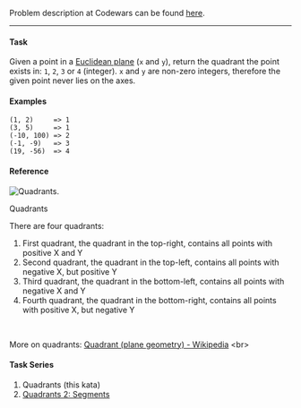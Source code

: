 Problem description at Codewars can be found
[here](https://www.codewars.com/kata/643af0fa9fa6c406b47c5399/train/python).

-------------

#### Task
Given a point in a [Euclidean plane](https://en.wikipedia.org/wiki/Euclidean_plane) (`x` and `y`),
return the quadrant the point exists in: `1`, `2`, `3` or `4` (integer). `x` and `y` are non-zero
integers, therefore the given point never lies on the axes.

#### Examples
```
(1, 2)     => 1
(3, 5)     => 1
(-10, 100) => 2
(-1, -9)   => 3
(19, -56)  => 4
```

#### Reference
![Quadrants]([https://www.codewars.com/kata/643af0fa9fa6c406b47c5399/train/python](https://upload.wikimedia.org/wikipedia/commons/thumb/1/1a/Cartesian_coordinates_2D.svg/300px-Cartesian_coordinates_2D.svg.png)).

Quadrants
<br>

There are four quadrants:
1. First quadrant, the quadrant in the top-right, contains all points with positive X and Y
2. Second quadrant, the quadrant in the top-left, contains all points with negative X, but positive
   Y
3. Third quadrant, the quadrant in the bottom-left, contains all points with negative X and Y
4. Fourth quadrant, the quadrant in the bottom-right, contains all points with positive X, but
   negative Y
<br>

More on quadrants: [Quadrant (plane geometry) -
Wikipedia](https://en.wikipedia.org/wiki/Quadrant_(plane_geometry))
<br>

#### Task Series
1. Quadrants (this kata)
2. [Quadrants 2: Segments](https://www.codewars.com/kata/643ea1adef815316e5389d17/train/python)
